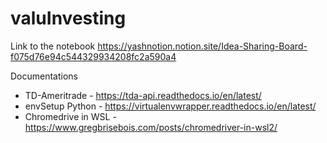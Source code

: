 # valuInvesting

Link to the notebook
https://yashnotion.notion.site/Idea-Sharing-Board-f075d76e94c544329934208fc2a590a4

Documentations
* TD-Ameritrade - https://tda-api.readthedocs.io/en/latest/
* envSetup Python - https://virtualenvwrapper.readthedocs.io/en/latest/
* Chromedrive in WSL - https://www.gregbrisebois.com/posts/chromedriver-in-wsl2/